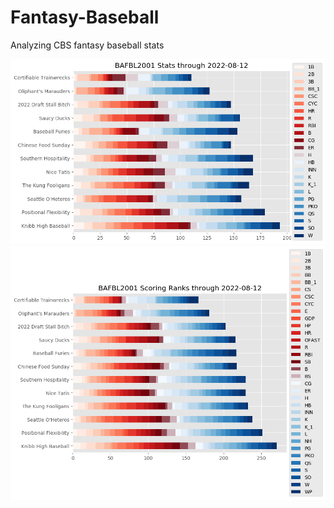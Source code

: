 # Fantasy-Baseball
Analyzing CBS fantasy baseball stats

![stats](League/roto_stats_bar_chart.png)
![ranks](League/roto_ranks_bar_chart_2022-08-12.png)
